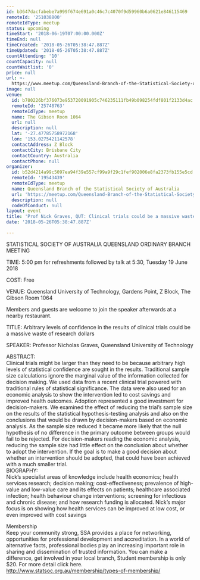 ```yaml
---
id: b3647dacfabebe7a999f674e691a0c46c7c4070f9d59960b6a0621e846115469
remoteId: '251038800'
remoteIdType: meetup
status: upcoming
timeStart: '2018-06-19T07:00:00.000Z'
timeEnd: null
timeCreated: '2018-05-26T05:38:47.887Z'
timeUpdated: '2018-05-26T05:38:47.887Z'
countAttending: '10'
countCapacity: null
countWaitlist: '0'
price: null
url: >-
  https://www.meetup.com/Queensland-Branch-of-the-Statistical-Society-of-Australia/events/251038800/
image: null
venue:
  id: b780226bf376073e953720091905c746235111fb49b098254fdf801f2133d4ac
  remoteId: '25748763'
  remoteIdType: meetup
  name: The Gibson Room 1064
  url: null
  description: null
  lat: '-27.47785758972168'
  lon: '153.0275421142578'
  contactAddress: Z Block
  contactCity: Brisbane City
  contactCountry: Australia
  contactPhone: null
organizer:
  id: b52d4214a99c5097ea94f39e557cf99a9f29c1fef902006e8fa2373fb155e5cd
  remoteId: '19543439'
  remoteIdType: meetup
  name: Queensland Branch of the Statistical Society of Australia
  url: 'https://meetup.com/Queensland-Branch-of-the-Statistical-Society-of-Australia'
  description: null
  codeOfConduct: null
layout: event
title: 'Prof Nick Graves, QUT: Clinical trials could be a massive waste of research $'
date: '2018-05-26T05:38:47.887Z'

---
```

<p>STATISTICAL SOCIETY OF AUSTRALIA QUEENSLAND ORDINARY BRANCH MEETING</p> <p>TIME: 5:00 pm for refreshments followed by talk at 5:30, Tuesday 19 June 2018</p> <p>COST: Free</p> <p>VENUE: Queensland University of Technology, Gardens Point, Z Block, The Gibson Room 1064</p> <p>Members and guests are welcome to join the speaker afterwards at a nearby restaurant.</p> <p>TITLE: Arbitrary levels of confidence in the results of clinical trials could be a massive waste of research dollars</p> <p>SPEAKER: Professor Nicholas Graves, Queensland University of Technology</p> <p>ABSTRACT:<br/>Clinical trials might be larger than they need to be because arbitrary high levels of statistical confidence are sought in the results. Traditional sample size calculations ignore the marginal value of the information collected for decision making. We used data from a recent clinical trial powered with traditional rules of statistical significance. The data were also used for an economic analysis to show the intervention led to cost savings and improved health outcomes. Adoption represented a good investment for decision-makers. We examined the effect of reducing the trial’s sample size on the results of the statistical hypothesis-testing analysis and also on the conclusions that would be drawn by decision-makers based on economic analysis. As the sample size reduced it became more likely that the null hypothesis of no difference in the primary outcome between groups would fail to be rejected. For decision-makers reading the economic analysis, reducing the sample size had little effect on the conclusion about whether to adopt the intervention. If the goal is to make a good decision about whether an intervention should be adopted, that could have been achieved with a much smaller trial.<br/>BIOGRAPHY:<br/>Nick’s specialist areas of knowledge include health economics; health services research; decision making; cost-effectiveness; prevalence of high-value and low-value care and its effects on patients; healthcare associated infection; health behaviour change interventions; screening for infectious and chronic disease; and how research funding is allocated. Nick’s major focus is on showing how health services can be improved at low cost, or even improved with cost savings</p> <p>Membership<br/>Keep your community strong, SSA provides a place for networking, opportunities for professional development and accreditation. In a world of alternative facts, professional bodies play an increasing important role in sharing and dissemination of trusted information. You can make a difference, get involved in your local branch, Student membership is only $20. For more detail click here. <a href="http://www.statsoc.org.au/membership/types-of-membership/" class="linkified">http://www.statsoc.org.au/membership/types-of-membership/</a></p>
